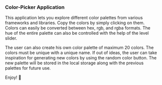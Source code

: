 ### Color-Picker Application

This application lets you explore different color palettes from various frameworks and libraries. Copy the colors by simply clicking on them. Colors can easily be converted between hex, rgb, and rgba formats. The hue of the entire palette can also be controlled with the help of the level slider.

The user can also create his own color palette of maximum 20 colors. The colors must be unique with a unique name. If out of ideas, the user can take inspiration for generating new colors by using the random color button. The new palette will be stored in the local storage along with the previous palettes for future use.

Enjoy! 💯

